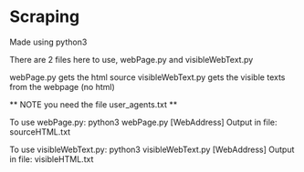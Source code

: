# Scraping
Made using python3

There are 2 files here to use, webPage.py and visibleWebText.py

webPage.py gets the html source
visibleWebText.py gets the visible texts from the webpage (no html)

** NOTE you need the file user_agents.txt **

To use webPage.py:
python3 webPage.py [WebAddress]
Output in file: sourceHTML.txt

To use visibleWebText.py:
python3 visibleWebText.py [WebAddress]
Output in file: visibleHTML.txt
